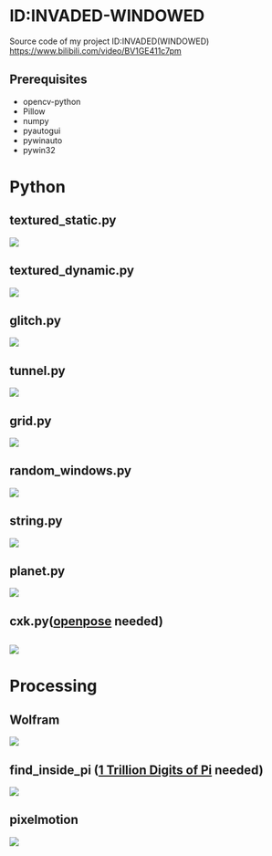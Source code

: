 # ID:INVADED-WINDOWED
Source code of my project ID:INVADED(WINDOWED) https://www.bilibili.com/video/BV1GE411c7pm
## Prerequisites
- opencv-python
- Pillow
- numpy
- pyautogui
- pywinauto
- pywin32
## 

# Python
## textured_static.py
![](demo/mask_static.gif)
## textured_dynamic.py
![](demo/mask_dynamic.gif)
## glitch.py
![](demo/glitch.gif)
## tunnel.py
![](demo/tunnel.gif)
## grid.py
![](demo/grid.gif)
## random_windows.py
![](demo/random.gif)
## string.py
![](demo/string.gif)
## planet.py
![](demo/planet.gif)
## cxk.py([openpose](https://github.com/CMU-Perceptual-Computing-Lab/openpose) needed)
![](demo/cxk.gif)
------
# Processing
## Wolfram
![](demo/wofram.gif)
## find_inside_pi ([1 Trillion Digits of Pi](https://archive.org/download/pi_dec_1t) needed)
![](demo/find_inside_pi.gif)
## pixelmotion
![](demo/pixelmotion.gif)
